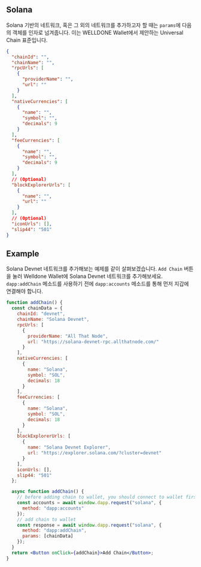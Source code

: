 ## Solana

Solana 기반의 네트워크, 혹은 그 외의 네트워크를 추가하고자 할 때는 `params`에 다음의 객체를 인자로 넘겨줍니다. 이는 WELLDONE Wallet에서 제안하는 Universal Chain 표준입니다.

```json title="Solana"
{
  "chainId": "",
  "chainName": "",
  "rpcUrls": [
    {
      "providerName": "",
      "url": ""
    }
  ],
  "nativeCurrencies": [
    {
      "name": "",
      "symbol": "",
      "decimals": 9
    }
  ],
  "feeCurrencies": [
    {
      "name": "",
      "symbol": "",
      "decimals": 9
    }
  ],
  // (Optional)
  "blockExplorerUrls": [
    {
      "name": "",
      "url": ""
    }
  ],
  // (Optional)
  "iconUrls": [],
  "slip44": "501"
}
```

## Example

Solana Devnet 네트워크를 추가해보는 예제를 같이 살펴보겠습니다.
`Add Chain` 버튼을 눌러 Welldone Wallet에 Solana Devnet 네트워크를 추가해보세요. `dapp:addChain` 메소드를 사용하기 전에 `dapp:accounts` 메소드를 통해 먼저 지갑에 연결해야 합니다.

```jsx live
function addChain() {
  const chainData = {
    chainId: "devnet",
    chainName: "Solana Devnet",
    rpcUrls: [
      {
        providerName: "All That Node",
        url: "https://solana-devnet-rpc.allthatnode.com/"
      }
    ],
    nativeCurrencies: [
      {
        name: "Solana",
        symbol: "SOL",
        decimals: 18
      }
    ],
    feeCurrencies: [
      {
        name: "Solana",
        symbol: "SOL",
        decimals: 18
      }
    ],
    blockExplorerUrls: [
      {
        name: "Solana Devnet Explorer",
        url: "https://explorer.solana.com/?cluster=devnet"
      }
    ],
    iconUrls: [],
    slip44: "501"
  };

  async function addChain() {
    // before adding chain to wallet, you should connect to wallet first
    const accounts = await window.dapp.request("solana", {
      method: "dapp:accounts"
    });
    // add chain to wallet
    const response = await window.dapp.request("solana", {
      method: "dapp:addChain",
      params: [chainData]
    });
  }
  return <Button onClick={addChain}>Add Chain</Button>;
}
```
